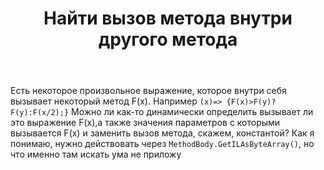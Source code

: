 ﻿---
title: "Найти вызов метода внутри другого метода"
se.owner.user_id: 270256
se.owner.display_name: "Mihail"
se.owner.link: "https://ru.stackoverflow.com/users/270256/mihail"
se.link: "https://ru.stackoverflow.com/questions/866161/%d0%9d%d0%b0%d0%b9%d1%82%d0%b8-%d0%b2%d1%8b%d0%b7%d0%be%d0%b2-%d0%bc%d0%b5%d1%82%d0%be%d0%b4%d0%b0-%d0%b2%d0%bd%d1%83%d1%82%d1%80%d0%b8-%d0%b4%d1%80%d1%83%d0%b3%d0%be%d0%b3%d0%be-%d0%bc%d0%b5%d1%82%d0%be%d0%b4%d0%b0"
se.question_id: 866161
se.post_type: question
se.score: 4
---
<p>Есть некоторое произвольное выражение, которое внутри себя вызывает некоторый метод F(x). Например <code>(x)=&gt; {F(x)&gt;F(y)?F(y):F(x/2);}</code>
Можно ли как-то динамически определить вызывает ли это выражение F(x),а также значения параметров с которыми вызывается F(x) и заменить вызов метода, скажем, константой?
Как я понимаю, нужно действовать через <code>MethodBody.GetILAsByteArray()</code>, но что именно там искать ума не приложу </p>
